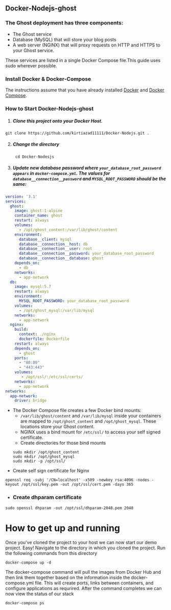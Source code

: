 ## Docker-Nodejs-ghost

### The Ghost deployment has three components:
* The Ghost service
* Database (MySQL) that will store your blog posts
* A web server (NGINX) that will proxy requests on HTTP and HTTPS to your Ghost service. 

These services are listed in a single Docker Compose file.This guide uses sudo wherever possible.

### Install Docker & Docker-Compose
The instructions assume that you have already installed [Docker](https://docs.docker.com/installation/) and [Docker Compose](https://docs.docker.com/compose/install/). 

### How to Start Docker-Nodejs-ghost
1) ##### Clone this project onto your Docker Host.

`git clone https://github.com/kirtiazad11111/Docker-Nodejs.git . `
    
2) ##### Change the directory 

     ` cd Docker-Nodesjs`
  
3) ##### Update new database password where `your_database_root_password appears` in `docker-compose.yml`. The values for `database__connection__password` and `MYSQL_ROOT_PASSWORD` should be the same:
``` yaml
version: '3.1'
services:
  ghost:
    image: ghost:1-alpine
    container_name: ghost
    restart: always
    volumes:
      - /opt/ghost_content:/var/lib/ghost/content
    environment:
      database__client: mysql
      database__connection__host: db
      database__connection__user: root
      database__connection__password: your_database_root_password
      database__connection__database: ghost
    depends_on:
      - db
    networks:
      - app-network
  db:
    image: mysql:5.7
    restart: always
    environment:
      MYSQL_ROOT_PASSWORD: your_database_root_password
    volumes:
      - /opt/ghost_mysql:/var/lib/mysql
    networks:
      - app-network
  nginx:
    build:
      context: ./nginx
      dockerfile: Dockerfile
    restart: always
    depends_on:
      - ghost
    ports:
      - "80:80"
      - "443:443"
    volumes:
       - /opt/ssl/:/etc/ssl/certs/
    networks:
      - app-network
networks:
  app-network:
    driver: bridge
  ```
* The Docker Compose file creates a few Docker bind mounts:
    * `/var/lib/ghost/content` and `/var/lib/mysql` inside your containers are mapped to `/opt/ghost_content` and `/opt/ghost_mysql`. These locations store your Ghost content.
    * NGINX uses a bind mount for `/etc/ssl/` to access your self signed certificate.
    * Create directories for those bind mounts
    ```
    sudo mkdir /opt/ghost_content
    sudo mkdir /opt/ghost_mysql
    sudo mkdir -p /opt/ssl/
    ```
* Create self sign certificate for Nginx 
```
openssl req -subj '/CN=localhost' -x509 -newkey rsa:4096 -nodes -keyout /opt/ssl/key.pem -out /opt/ssl/cert.pem -days 365
```
* ### Create dhparam certificate 
```
sudo openssl dhparam -out /opt/ssl/dhparam-2048.pem 2048
````
# How to get up and running
Once you've cloned the project to your host we can now start our demo project. Easy! Navigate to the directory in which you cloned the project. Run the following commands from this directory 
    

    docker-compose up -d

The  docker-compose command will pull the images from Docker Hub and then link them together based on the information inside the docker-compose.yml file. This will create ports, links between containers, and configure applications as requrired. After the command completes we can now view the status of our stack

    docker-compose ps


